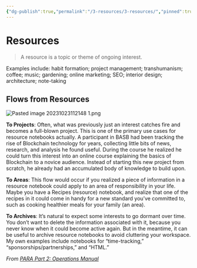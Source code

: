 ```yaml
---
{"dg-publish":true,"permalink":"/3-resources/3-resources/","pinned":true,"created":"2024-11-11T09:00:09.204+01:00","updated":"2024-04-18T13:58:47.570+02:00"}
---
```



# Resources

> A resource is a topic or theme of ongoing interest.

Examples include: habit formation; project management; transhumanism; coffee; music; gardening; online marketing; SEO; interior design; architecture; note-taking

## Flows from Resources

![Pasted image 20231023112148 1.png](/img/user/4%20Archive/23.10.23%20PARA-Integration/Assets/Pasted%20image%2020231023112148%201.png)

**To Projects**: Often, what was previously just an interest catches fire and becomes a full-blown project. This is one of the primary use cases for resource notebooks actually. A participant in BASB had been tracking the rise of Blockchain technology for years, collecting little bits of news, research, and analysis he found useful. During the course he realized he could turn this interest into an online course explaining the basics of Blockchain to a novice audience. Instead of starting this new project from scratch, he already had an accumulated body of knowledge to build upon.

**To Areas**: This flow would occur if you realized a piece of information in a resource notebook could apply to an area of responsibility in your life. Maybe you have a Recipes (resource) notebook, and realize that one of the recipes in it could come in handy for a new standard you’ve committed to, such as cooking healthier meals for your family (an area).

**To Archives**: It’s natural to expect some interests to go dormant over time. You don’t want to delete the information associated with it, because you never know when it could become active again. But in the meantime, it can be useful to archive resource notebooks to avoid cluttering your workspace. My own examples include notebooks for “time-tracking,” “sponsorships/partnerships,” and “HTML.”

_From [PARA Part 2: Operations Manual](https://fortelabs.co/blog/p-a-r-a-ii-operations-manual/)_
